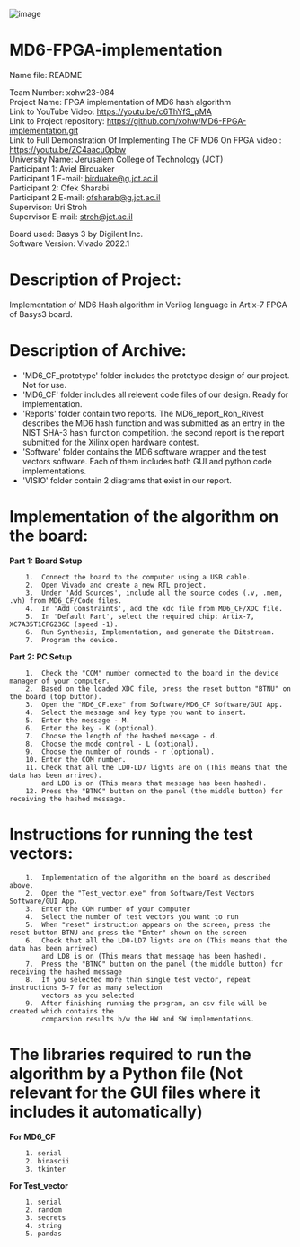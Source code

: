 ![image](https://github.com/xohw/MD6-FPGA-implementation/assets/136010229/cae8037a-630d-41f4-8471-e9124b41bd0a)

# MD6-FPGA-implementation
Name file: README


Team Number:				xohw23-084  
Project Name:				FPGA implementation of MD6 hash algorithm  
Link to YouTube Video:   https://youtu.be/c6ThYfS_pMA  
Link to Project repository:  https://github.com/xohw/MD6-FPGA-implementation.git  
Link to Full Demonstration Of Implementing The CF MD6 On FPGA video :	https://youtu.be/ZC4aacu0pbw  
University Name:			  Jerusalem College of Technology (JCT)  
Participant 1:				  Aviel Birduaker  
Participant 1 E-mail:			birduake@g.jct.ac.il  
Participant 2:				  Ofek Sharabi  
Participant 2 E-mail:			ofsharab@g.jct.ac.il  
Supervisor:				      Uri Stroh  
Supervisor E-mail:			stroh@jct.ac.il  
  
Board used:			        Basys 3 by Digilent Inc.  
Software Version:			Vivado 2022.1  

# Description of Project:  
Implementation of MD6 Hash algorithm in Verilog language in Artix-7 FPGA of Basys3 board.  


# Description of Archive:
* 'MD6_CF_prototype' folder includes the prototype design of our project. Not for use.  
* 'MD6_CF' folder includes all relevent code files of our design. Ready for implementation.   
* 'Reports' folder contain two reports. The MD6_report_Ron_Rivest describes the MD6 hash function and was submitted as an entry in the NIST SHA-3 hash function competition. the second report is the report submitted for the Xilinx open hardware contest.
* 'Software' folder contains the MD6 software wrapper and the test vectors software. Each of them includes both GUI and python code implementations.
* 'VISIO' folder contain 2 diagrams that exist in our report.    

# Implementation of the algorithm on the board:  

**Part 1: Board Setup**  

		1.  Connect the board to the computer using a USB cable.  
		2.  Open Vivado and create a new RTL project.  
		3.  Under 'Add Sources', include all the source codes (.v, .mem, .vh) from MD6_CF/Code files.   
		4.  In 'Add Constraints', add the xdc file from MD6_CF/XDC file. 
		5.  In 'Default Part', select the required chip: Artix-7, XC7A35T1CPG236C (speed -1).  
		6.  Run Synthesis, Implementation, and generate the Bitstream.  
		7.  Program the device.  

**Part 2: PC Setup**  

		1.  Check the "COM" number connected to the board in the device manager of your computer.  
		2.  Based on the loaded XDC file, press the reset button "BTNU" on the board (top button).  
		3.  Open the "MD6_CF.exe" from Software/MD6_CF Software/GUI App. 
		4.  Select the message and key type you want to insert.  
		5.  Enter the message - M.  
		6.  Enter the key - K (optional).   
		7.  Choose the length of the hashed message - d.  
		8.  Choose the mode control - L (optional).  
		9.  Choose the number of rounds - r (optional).  
		10. Enter the COM number.  
		11. Check that all the LD0-LD7 lights are on (This means that the data has been arrived). 
		    and LD8 is on (This means that message has been hashed).  
		12. Press the "BTNC" button on the panel (the middle button) for receiving the hashed message.  


# Instructions for running the test vectors:

		1.  Implementation of the algorithm on the board as described above.
		2.  Open the "Test_vector.exe" from Software/Test Vectors Software/GUI App.
		3.  Enter the COM number of your computer
		4.  Select the number of test vectors you want to run
		5.  When "reset" instruction appears on the screen, press the reset button BTNU and press the "Enter" shown on the screen
		6.  Check that all the LD0-LD7 lights are on (This means that the data has been arrived) 
		    and LD8 is on (This means that message has been hashed).
		7.  Press the "BTNC" button on the panel (the middle button) for receiving the hashed message
		8.  If you selected more than single test vector, repeat instructions 5-7 for as many selection
		    vectors as you selected
		9.  After finishing running the program, an csv file will be created which contains the
	 	    comparsion results b/w the HW and SW implementations. 

# The libraries required to run the algorithm by a Python file (Not relevant for the GUI files where it includes it automatically)

**For MD6_CF**  

		1. serial
		2. binascii
		3. tkinter

**For Test_vector**  

		1. serial
		2. random
		3. secrets
		4. string
		5. pandas
		
	
